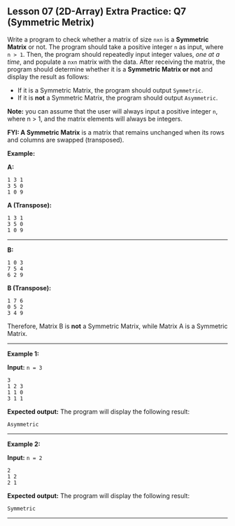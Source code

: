 ## Lesson 07 (2D-Array) Extra Practice: Q7 (Symmetric Metrix)

Write a program to check whether a matrix of size `nxn` is a **Symmetric Matrix** or not. The program should take a positive integer `n` as input, where `n > 1`. Then, the program should repeatedly input integer values, _one at a time_, and populate a `nxn` matrix with the data. After receiving the matrix, the program should determine whether it is a **Symmetric Matrix or not** and display the result as follows:

* If it is a Symmetric Matrix, the program should output `Symmetric`.
* If it is **not** a Symmetric Matrix, the program should output `Asymmetric`.

**Note:** you can assume that the user will always input a positive integer `n`, where n > 1, and the matrix elements will always be integers.

**FYI: A Symmetric Matrix** is a matrix that remains unchanged when its rows and columns are swapped (transposed).

**Example:**

**A:**

```
1 3 1
3 5 0
1 0 9
```
**A (Transpose):**

```
1 3 1
3 5 0
1 0 9
```

<hr>

**B:**

```
1 0 3
7 5 4
6 2 9
```

**B (Transpose):**

```
1 7 6
0 5 2
3 4 9
```

Therefore, Matrix B is **not** a Symmetric Matrix, while Matrix A is a Symmetric Matrix.

<hr>

**Example 1:**

**Input:** `n = 3`

```
3
1 2 3
1 1 0
3 1 1
```

**Expected output:** The program will display the following result:

```
Asymmetric
```
<hr>

**Example 2:**

**Input:** `n = 2`

```
2
1 2
2 1
```

**Expected output:** The program will display the following result:

```
Symmetric
```
<hr>
